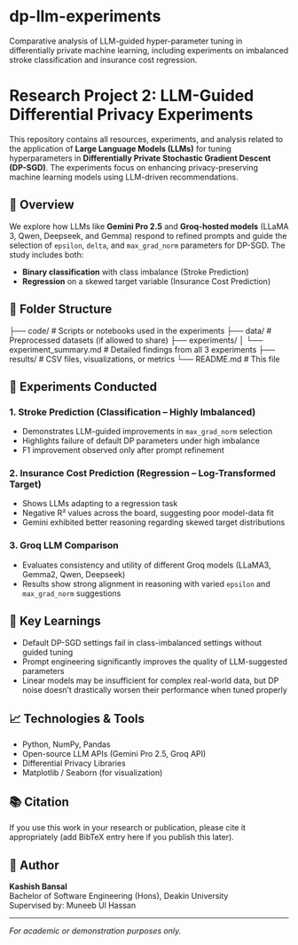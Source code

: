 # dp-llm-experiments
Comparative analysis of LLM-guided hyper-parameter tuning in differentially private machine learning, including experiments on imbalanced stroke classification and insurance cost regression.

# Research Project 2: LLM-Guided Differential Privacy Experiments

This repository contains all resources, experiments, and analysis related to the application of **Large Language Models (LLMs)** for tuning hyperparameters in **Differentially Private Stochastic Gradient Descent (DP-SGD)**. The experiments focus on enhancing privacy-preserving machine learning models using LLM-driven recommendations.

## 📌 Overview

We explore how LLMs like **Gemini Pro 2.5** and **Groq-hosted models** (LLaMA 3, Qwen, Deepseek, and Gemma) respond to refined prompts and guide the selection of `epsilon`, `delta`, and `max_grad_norm` parameters for DP-SGD. The study includes both:

- **Binary classification** with class imbalance (Stroke Prediction)
- **Regression** on a skewed target variable (Insurance Cost Prediction)

## 📂 Folder Structure

├── code/ # Scripts or notebooks used in the experiments
├── data/ # Preprocessed datasets (if allowed to share)
├── experiments/
│ └── experiment_summary.md # Detailed findings from all 3 experiments
├── results/ # CSV files, visualizations, or metrics
└── README.md # This file


## 🧪 Experiments Conducted

### 1. Stroke Prediction (Classification – Highly Imbalanced)
- Demonstrates LLM-guided improvements in `max_grad_norm` selection
- Highlights failure of default DP parameters under high imbalance
- F1 improvement observed only after prompt refinement

### 2. Insurance Cost Prediction (Regression – Log-Transformed Target)
- Shows LLMs adapting to a regression task
- Negative R² values across the board, suggesting poor model-data fit
- Gemini exhibited better reasoning regarding skewed target distributions

### 3. Groq LLM Comparison
- Evaluates consistency and utility of different Groq models (LLaMA3, Gemma2, Qwen, Deepseek)
- Results show strong alignment in reasoning with varied `epsilon` and `max_grad_norm` suggestions

## 🧠 Key Learnings

- Default DP-SGD settings fail in class-imbalanced settings without guided tuning
- Prompt engineering significantly improves the quality of LLM-suggested parameters
- Linear models may be insufficient for complex real-world data, but DP noise doesn’t drastically worsen their performance when tuned properly

## 📈 Technologies & Tools

- Python, NumPy, Pandas
- Open-source LLM APIs (Gemini Pro 2.5, Groq API)
- Differential Privacy Libraries
- Matplotlib / Seaborn (for visualization)

## 📚 Citation

If you use this work in your research or publication, please cite it appropriately (add BibTeX entry here if you publish this later).

## 👤 Author

**Kashish Bansal**  
Bachelor of Software Engineering (Hons), Deakin University  
Supervised by: Muneeb Ul Hassan

---

*For academic or demonstration purposes only.*

